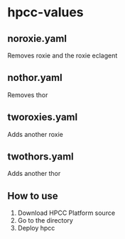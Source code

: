# hpcc-values

## noroxie.yaml
Removes roxie and the roxie eclagent

## nothor.yaml
Removes thor

## tworoxies.yaml
Adds another roxie

## twothors.yaml
Adds another thor

## How to use
1. Download HPCC Platform source
2. Go to the directory
3. Deploy hpcc